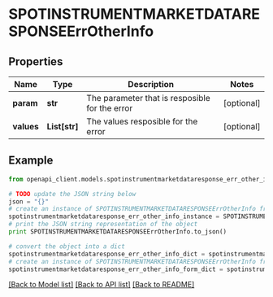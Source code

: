 # SPOTINSTRUMENTMARKETDATARESPONSEErrOtherInfo


## Properties
Name | Type | Description | Notes
------------ | ------------- | ------------- | -------------
**param** | **str** | The parameter that is resposible for the error | [optional] 
**values** | **List[str]** | The values resposible for the error | [optional] 

## Example

```python
from openapi_client.models.spotinstrumentmarketdataresponse_err_other_info import SPOTINSTRUMENTMARKETDATARESPONSEErrOtherInfo

# TODO update the JSON string below
json = "{}"
# create an instance of SPOTINSTRUMENTMARKETDATARESPONSEErrOtherInfo from a JSON string
spotinstrumentmarketdataresponse_err_other_info_instance = SPOTINSTRUMENTMARKETDATARESPONSEErrOtherInfo.from_json(json)
# print the JSON string representation of the object
print SPOTINSTRUMENTMARKETDATARESPONSEErrOtherInfo.to_json()

# convert the object into a dict
spotinstrumentmarketdataresponse_err_other_info_dict = spotinstrumentmarketdataresponse_err_other_info_instance.to_dict()
# create an instance of SPOTINSTRUMENTMARKETDATARESPONSEErrOtherInfo from a dict
spotinstrumentmarketdataresponse_err_other_info_form_dict = spotinstrumentmarketdataresponse_err_other_info.from_dict(spotinstrumentmarketdataresponse_err_other_info_dict)
```
[[Back to Model list]](../README.md#documentation-for-models) [[Back to API list]](../README.md#documentation-for-api-endpoints) [[Back to README]](../README.md)


